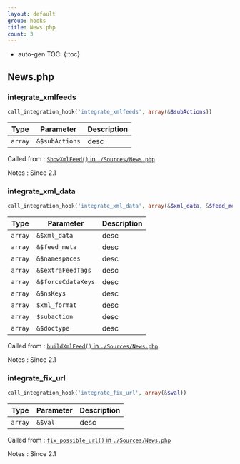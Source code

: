 ```yaml
---
layout: default
group: hooks
title: News.php
count: 3
---
```

* auto-gen TOC:
{:toc}

## News.php
### integrate_xmlfeeds

```php
call_integration_hook('integrate_xmlfeeds', array(&$subActions))
```

Type|Parameter|Description
---|---|---
`array`|`&$subActions`|desc

Called from
: [`ShowXmlFeed()` in `./Sources/News.php`](../docs/news.html#showxmlfeed)

Notes
: Since 2.1

### integrate_xml_data

```php
call_integration_hook('integrate_xml_data', array(&$xml_data, &$feed_meta, &$namespaces, &$extraFeedTags, &$forceCdataKeys, &$nsKeys, $xml_format, $subaction, &$doctype))
```

Type|Parameter|Description
---|---|---
`array`|`&$xml_data`|desc
`array`|`&$feed_meta`|desc
`array`|`&$namespaces`|desc
`array`|`&$extraFeedTags`|desc
`array`|`&$forceCdataKeys`|desc
`array`|`&$nsKeys`|desc
`array`|`$xml_format`|desc
`array`|`$subaction`|desc
`array`|`&$doctype`|desc

Called from
: [`buildXmlFeed()` in `./Sources/News.php`](../docs/news.html#buildxmlfeed)

Notes
: Since 2.1

### integrate_fix_url

```php
call_integration_hook('integrate_fix_url', array(&$val))
```

Type|Parameter|Description
---|---|---
`array`|`&$val`|desc

Called from
: [`fix_possible_url()` in `./Sources/News.php`](../docs/news.html#fix_possible_url)

Notes
: Since 2.1

